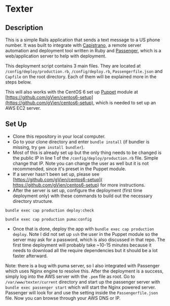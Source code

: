 # Texter

## Description

This is a simple Rails application that sends a text message to a US phone number. It was built to integrate with [Capistrano](http://capistranorb.com/), a remote server automation and deployment tool written in Ruby and [Passenger](https://www.phusionpassenger.com/), which is a web/application server to help with deployment.

This deployment script contains 3 main files. They are located at `/config/deploy/production.rb`, `/config/deploy.rb`, `Passengerfile.json` and `Capfile` on the root directory. Each of them will be explained more in the steps below.

This will also works with the CentOS 6 set up [Puppet](https://puppet.com/) module at [https://github.com/gVien/centos6-setup](https://github.com/gVien/centos6-setup), which is needed to set up an AWS EC2 server.

## Set Up

* Clone this repository in your local computer.
* Go to your clone directory and enter `bundle install` (if bundler is missing, try `gem install bundler`).
* Most of this is already set up but the only thing needs to be changed is the public IP in line 1 of the `/config/deploy/production.rb` file. Simple change that IP. Note you can change the user as well but it is not recommended, since it's preset in the Puppet module.
* If a server hasn't been set up, please see [https://github.com/gVien/centos6-setup](  https://github.com/gVien/centos6-setup) for more instructions.
* After the server is set up, configure the deployment (first time deployment only) with these commands to build out the necessary directory structure.

`bundle exec cap production deploy:check`

`bundle exec cap production puma:config`

* Once that is done, deploy the app with `bundle exec cap production deploy`. Note I did not set up `ssh` the user in the Puppet module so the server may ask for a password, which is also discussed in that repo. The first time deployment will probably take ~10-15 minutes because it needs to download all the require dependencies but it should be a lot faster afterward.

Note: there is a bug with puma server, so I also integrated with Passenger which uses Nginx engine to resolve this. After the deployment is a success, simply log into the AWS server with the `.pem` file as root. Go to `/var/www/texter/current` directory and start up the passenger server with `bundle exec passenger start` which will start the Nginx powered server. Passenger will look for and use the setting inside the `Passengerfile.json` file. Now you can browse through your AWS DNS or IP.




